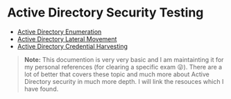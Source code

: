 
# Active Directory Security Testing

- [Active Directory Enumeration](AD_Enumeration.md)
- [Active Directory Lateral Movement](AD_LateralMovement.md)
- [Active Directory Credential Harvesting](AD_CredentialHarvesting.md)

>**Note:** This documention is very very basic and I am maintainting it for my personal references (for clearing a specific exam 😜). There are a lot of better that covers these topic and much more about Active Directory security in much more depth. I will link the resouces which I have found.

